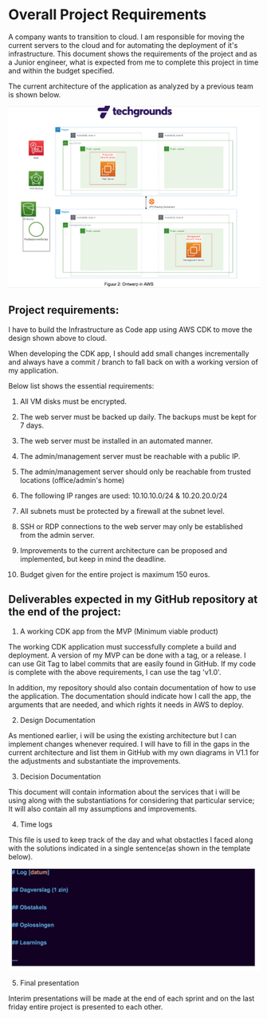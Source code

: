 # Overall Project Requirements

A company wants to transition to cloud. I am responsible for moving the current servers to the cloud and for automating the deployment of it's infrastructure. This document shows the requirements of the project and as a Junior engineer, what is expected from me to complete this project in time and within the budget specified.


The current architecture of the application as analyzed by a previous team is shown below.

![01_Overall_Project_Requirements](../../00_includes/PROJECT_01/01_Overall_Project_Requirements.png)


## Project requirements:

I have to build the Infrastructure as Code app using AWS CDK to move the design shown above to cloud. 

When developing the CDK app, I should add small changes incrementally and always have a commit / branch to fall back on with a working version of my application. 

Below list shows the essential requirements:

1. All VM disks must be encrypted.

2. The web server must be backed up daily. The backups must be kept for 7 days.

3. The web server must be installed in an automated manner.

4. The admin/management server must be reachable with a public IP.

5. The admin/management server should only be reachable from trusted locations (office/admin's home)

6. The following IP ranges are used: 10.10.10.0/24 & 10.20.20.0/24

7. All subnets must be protected by a firewall at the subnet level.

8. SSH or RDP connections to the web server may only be established from the admin server.

9. Improvements to the current architecture can be proposed and implemented, but keep in mind the deadline.

10. Budget given for the entire project is maximum 150 euros. 

## Deliverables expected in my GitHub repository at the end of the project:

1. A working CDK app from the MVP (Minimum viable product)

The working CDK application must successfully complete a build and deployment. A version of my MVP can be done with a tag, or a release. I can use Git Tag to label commits that are easily found in GitHub. If my code is complete with the above requirements, I can use the tag 'v1.0'. 

In addition, my repository should also contain documentation of how to use the application. The documentation should indicate how I call the app, the arguments that are needed, and which rights it needs in AWS to deploy.

2. Design Documentation

As mentioned earlier, i will be using the existing architecture but I can implement changes whenever required. I will have to fill in the gaps in the current architecture and list them in GitHub with my own diagrams in V1.1 for the adjustments and substantiate the improvements. 

3. Decision Documentation

This document will contain information about the services that i will be using along with the substantiations for considering that particular service; It will also contain all my assumptions and improvements.

4. Time logs

This file is used to keep track of the day and what obstactles I faced along with the solutions indicated in a single sentence(as shown in the template below).

![01_Overall_Project_Requirements](../../00_includes/PROJECT_01/02_Time_logs.png)

5. Final presentation

Interim presentations will be made at the end of each sprint and on the last friday entire project is presented to each other.














